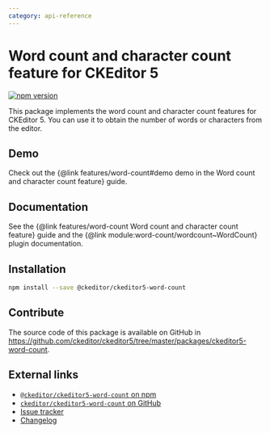 ```yaml
---
category: api-reference
---
```


# Word count and character count feature for CKEditor 5

[![npm version](https://badge.fury.io/js/%40ckeditor%2Fckeditor5-word-count.svg)](https://www.npmjs.com/package/@ckeditor/ckeditor5-word-count)

This package implements the word count and character count features for CKEditor 5. You can use it to obtain the number of words or characters from the editor.

## Demo

Check out the {@link features/word-count#demo demo in the Word count and character count feature} guide.

## Documentation

See the {@link features/word-count Word count and character count feature} guide and the {@link module:word-count/wordcount~WordCount} plugin documentation.

## Installation

```bash
npm install --save @ckeditor/ckeditor5-word-count
```

## Contribute

The source code of this package is available on GitHub in https://github.com/ckeditor/ckeditor5/tree/master/packages/ckeditor5-word-count.

## External links

* [`@ckeditor/ckeditor5-word-count` on npm](https://www.npmjs.com/package/@ckeditor/ckeditor5-word-count)
* [`ckeditor/ckeditor5-word-count` on GitHub](https://github.com/ckeditor/ckeditor5/tree/master/packages/ckeditor5-word-count)
* [Issue tracker](https://github.com/ckeditor/ckeditor5/issues)
* [Changelog](https://github.com/ckeditor/ckeditor5-word-count/blob/master/CHANGELOG.md)
